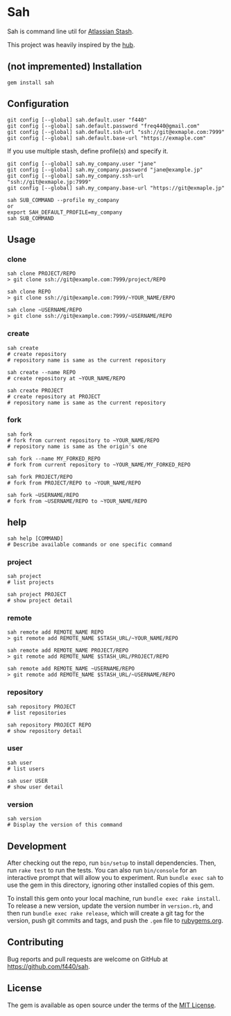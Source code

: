 # Sah

Sah is command line util for [Atlassian Stash](https://www.atlassian.com/software/stash).

This project was heavily inspired by the [hub](https://hub.github.com/).

## (not impremented) Installation

    gem install sah

## Configuration

    git config [--global] sah.default.user "f440"
    git config [--global] sah.default.password "freq440@gmail.com"
    git config [--global] sah.default.ssh-url "ssh://git@exmaple.com:7999"
    git config [--global] sah.default.base-url "https://exmaple.com"

If you use multiple stash, define profile(s) and specify it.

    git config [--global] sah.my_company.user "jane"
    git config [--global] sah.my_company.password "jane@example.jp"
    git config [--global] sah.my_company.ssh-url "ssh://git@exmaple.jp:7999"
    git config [--global] sah.my_company.base-url "https://git@exmaple.jp"

    sah SUB_COMMAND --profile my_company
    or
    export SAH_DEFAULT_PROFILE=my_company
    sah SUB_COMMAND

## Usage

### clone

    sah clone PROJECT/REPO
    > git clone ssh://git@example.com:7999/project/REPO

    sah clone REPO
    > git clone ssh://git@example.com:7999/~YOUR_NAME/ERPO

    sah clone ~USERNAME/REPO
    > git clone ssh://git@example.com:7999/~USERNAME/REPO

### create

    sah create
    # create repository
    # repository name is same as the current repository

    sah create --name REPO
    # create repository at ~YOUR_NAME/REPO

    sah create PROJECT
    # create repository at PROJECT
    # repository name is same as the current repository

### fork

    sah fork
    # fork from current repository to ~YOUR_NAME/REPO
    # repository name is same as the origin's one

    sah fork --name MY_FORKED_REPO
    # fork from current repository to ~YOUR_NAME/MY_FORKED_REPO

    sah fork PROJECT/REPO
    # fork from PROJECT/REPO to ~YOUR_NAME/REPO

    sah fork ~USERNAME/REPO
    # fork from ~USERNAME/REPO to ~YOUR_NAME/REPO

## help

    sah help [COMMAND]
    # Describe available commands or one specific command

### project

    sah project
    # list projects

    sah project PROJECT
    # show project detail

### remote

    sah remote add REMOTE_NAME REPO
    > git remote add REMOTE_NAME $STASH_URL/~YOUR_NAME/REPO

    sah remote add REMOTE_NAME PROJECT/REPO
    > git remote add REMOTE_NAME $STASH_URL/PROJECT/REPO

    sah remote add REMOTE_NAME ~USERNAME/REPO
    > git remote add REMOTE_NAME $STASH_URL/~USERNAME/REPO

### repository

    sah repository PROJECT
    # list repositories

    sah repository PROJECT REPO
    # show repository detail

### user

    sah user
    # list users

    sah user USER
    # show user detail

### version

    sah version
    # Display the version of this command

## Development

After checking out the repo, run `bin/setup` to install dependencies. Then, run `rake test` to run the tests. You can also run `bin/console` for an interactive prompt that will allow you to experiment. Run `bundle exec sah` to use the gem in this directory, ignoring other installed copies of this gem.

To install this gem onto your local machine, run `bundle exec rake install`. To release a new version, update the version number in `version.rb`, and then run `bundle exec rake release`, which will create a git tag for the version, push git commits and tags, and push the `.gem` file to [rubygems.org](https://rubygems.org).

## Contributing

Bug reports and pull requests are welcome on GitHub at https://github.com/f440/sah.

## License

The gem is available as open source under the terms of the [MIT License](http://opensource.org/licenses/MIT).

